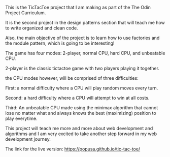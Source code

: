 This is the TicTacToe project that I am making as part of the The Odin Project Curriculum.

It is the second project in the design patterns section that will teach me how to write organized and clean code.

Also, the main objective of the project is to learn how to use factories and the module pattern, which is going to be interesting!

The game has four modes: 2-player, normal CPU, hard CPU, and unbeatable CPU.

2-player is the classic tictactoe game with two players playing it together.

the CPU modes however, will be comprised of three difficulties:

First: a normal difficulty where a CPU will play random moves every turn.

Second: a hard difficulty where a CPU will attempt to win at all costs.

Third: An unbeatable CPU made using the minimax algorithm that cannot lose no matter what and always knows the best (maximizing) position to play everytime. 

This project will teach me more and more about web development and algorithms and I am very excited to take another step forward in my web development journey.

The link for the live version: https://popusa.github.io/tic-tac-toe/
